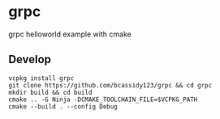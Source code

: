 # grpc
grpc helloworld example with cmake

## Develop
```Shell
vcpkg install grpc
git clone https://github.com/bcassidy123/grpc && cd grpc
mkdir build && cd build
cmake .. -G Ninja -DCMAKE_TOOLCHAIN_FILE=$VCPKG_PATH 
cmake --build . --config Debug
```
